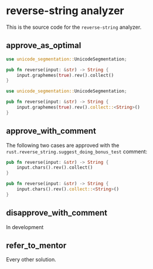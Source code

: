 # reverse-string analyzer
This is the source code for the `reverse-string` analyzer.

## approve_as_optimal

```rust
use unicode_segmentation::UnicodeSegmentation;

pub fn reverse(input: &str) -> String {
    input.graphemes(true).rev().collect()
}
```

```rust
use unicode_segmentation::UnicodeSegmentation;

pub fn reverse(input: &str) -> String {
    input.graphemes(true).rev().collect::<String>()
}
```


## approve_with_comment

The following two cases are approved with the `rust.reverse_string.suggest_doing_bonus_test` comment:

```rust
pub fn reverse(input: &str) -> String {
    input.chars().rev().collect()
}
```

```rust
pub fn reverse(input: &str) -> String {
    input.chars().rev().collect::<String>()
}
```

## disapprove_with_comment

In development

## refer_to_mentor

Every other solution.
